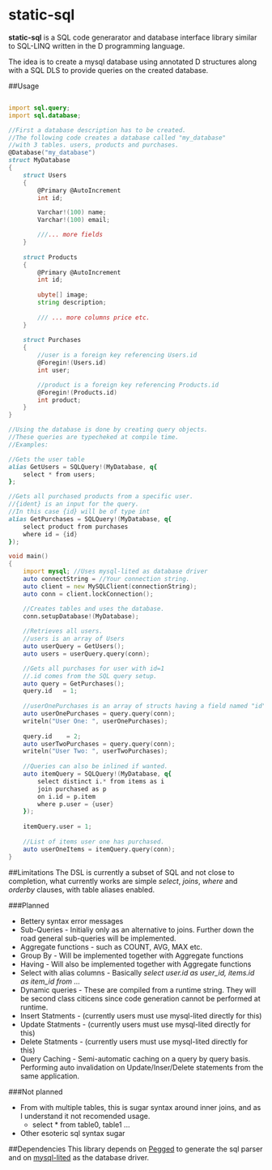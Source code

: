 # static-sql
**static-sql** is a SQL code generarator and database interface library similar to SQL-LINQ written in the D programming language. 

The idea is to create a mysql database using annotated D structures along with a SQL DLS to provide queries on the created database. 

##Usage
```D

import sql.query;
import sql.database;

//First a database description has to be created.
//The following code creates a database called "my_database" 
//with 3 tables. users, products and purchases.
@Database("my_database")
struct MyDatabase
{
    struct Users
    {
        @Primary @AutoIncrement
        int id;

        Varchar!(100) name; 
        Varchar!(100) email;

        ///... more fields
    }
    
    struct Products
    {
        @Primary @AutoIncrement
        int id; 
        
        ubyte[] image; 
        string description;
  
        /// ... more columns price etc. 
    }
    
    struct Purchases
    {
        //user is a foreign key referencing Users.id
        @Foregin!(Users.id)
        int user;

        //product is a foreign key referencing Products.id
        @Foregin!(Products.id)
        int product; 
    }
}

//Using the database is done by creating query objects.
//These queries are typecheked at compile time. 
//Examples: 

//Gets the user table 
alias GetUsers = SQLQuery!(MyDatabase, q{
    select * from users; 
};

//Gets all purchased products from a specific user. 
//{ident} is an input for the query.
//In this case {id} will be of type int
alias GetPurchases = SQLQuery!(MyDatabase, q{
    select product from purchases 
    where id = {id}
});

void main()
{
    import mysql; //Uses mysql-lited as database driver
    auto connectString = //Your connection string. 
    auto client = new MySQLClient(connectionString);
    auto conn = client.lockConnection();

    //Creates tables and uses the database. 
    conn.setupDatabase!(MyDatabase);
    
    //Retrieves all users. 
    //users is an array of Users
    auto userQuery = GetUsers();
    auto users = userQuery.query(conn);

    //Gets all purchases for user with id=1
    //.id comes from the SQL query setup. 
    auto query = GetPurchases();
    query.id   = 1;
    
    //userOnePurchases is an array of structs having a field named "id"
    auto userOnePurchases = query.query(conn);
    writeln("User One: ", userOnePurchases);
    
    query.id    = 2;
    auto userTwoPurchases = query.query(conn);
    writeln("User Two: ", userTwoPurchases);
    
    //Queries can also be inlined if wanted. 
    auto itemQuery = SQLQuery!(MyDatabase, q{
        select distinct i.* from items as i
        join purchased as p 
        on i.id = p.item
        where p.user = {user}
    });
    
    itemQuery.user = 1; 
    
    //List of items user one has purchased. 
    auto userOneItems = itemQuery.query(conn);
}
```

##Limitations
The DSL is currently a subset of SQL and not close to completion, what currently works are simple *select*, *joins*, *where* and *orderby* clauses, with table aliases enabled. 

###Planned

* Bettery syntax error messages 
* Sub-Queries - Initialiy only as an alternative to joins. Further down the road general sub-queries will be implemented.
* Aggregate functions - such as COUNT, AVG, MAX etc.
* Group By - Will be implemented together with Aggregate functions
* Having   - Will also be implemented together with Aggregate functions
* Select with alias columns - Basically *select user.id as user_id, items.id as item_id from ...* 
* Dynamic queries - These are compiled from a runtime string. They will be second class citicens since code generation cannot be performed at runtime. 
* Insert Statments - (currently users must use mysql-lited directly for this)
* Update Statments - (currently users must use mysql-lited directly for this)
* Delete Statments - (currently users must use mysql-lited directly for this)
* Query Caching    - Semi-automatic caching on a query by query basis. Performing auto invalidation on Update/Inser/Delete statements from the same application. 

###Not planned

* From with multiple tables, this is sugar syntax around inner joins, and as I understand it not recomended usage. 
    - select * from table0, table1 ...
* Other esoteric sql syntax sugar


##Dependencies 
This library depends on [Pegged](https://github.com/PhilippeSigaud/Pegged/) to generate the sql parser and on [mysql-lited](https://github.com/eBookingServices/mysql-lited) as the database driver. 






